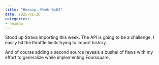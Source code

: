 ```yaml
---
title: "Hexmap: Week 0x04"
date: 2025-01-26
categories:
- hexmap
---
```


Stood up Strava importing this week. The API is going to be a challenge, I easily hit the throttle limits trying to import history.

And of course adding a second source reveals a bushel of flaws with my effort to generalize while implementing Foursquare.


